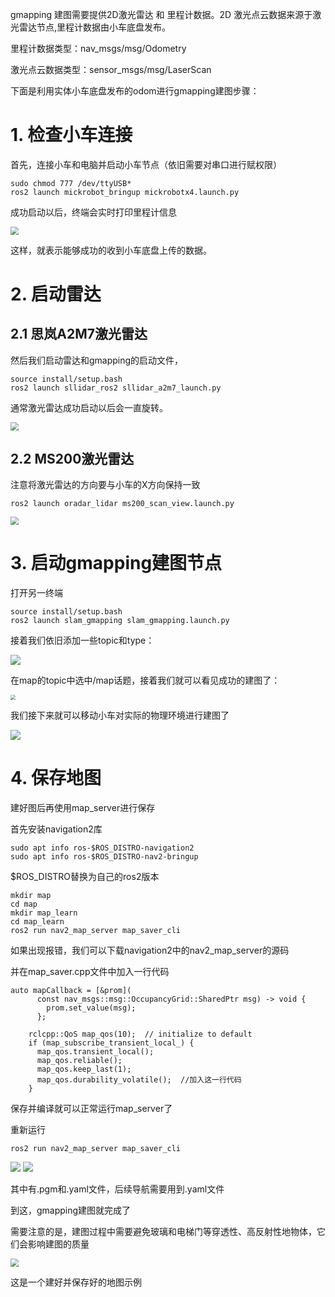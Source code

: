 gmapping 建图需要提供2D激光雷达 和 里程计数据。2D 激光点云数据来源于激光雷达节点,里程计数据由小车底盘发布。

里程计数据类型：nav_msgs/msg/Odometry

激光点云数据类型：sensor_msgs/msg/LaserScan



下面是利用实体小车底盘发布的odom进行gmapping建图步骤：

# 1. 检查小车连接

首先，连接小车和电脑并启动小车节点（依旧需要对串口进行赋权限）

```
sudo chmod 777 /dev/ttyUSB*
ros2 launch mickrobot_bringup mickrobotx4.launch.py
```

成功启动以后，终端会实时打印里程计信息

<img src="README.assets\chasiss1.png" style="zoom: 80%;" />



这样，就表示能够成功的收到小车底盘上传的数据。

# 2. 启动雷达
## 2.1 思岚A2M7激光雷达
然后我们启动雷达和gmapping的启动文件，

```
source install/setup.bash
ros2 launch sllidar_ros2 sllidar_a2m7_launch.py
```

通常激光雷达成功启动以后会一直旋转。

<img src="README.assets\lidar-A2M7.png" style="zoom: 80%;" />

## 2.2 MS200激光雷达

注意将激光雷达的方向要与小车的X方向保持一致

```
ros2 launch oradar_lidar ms200_scan_view.launch.py  
```

<img src="README.assets\lidar-MS200.png" style="zoom: 80%;" />

# 3. 启动gmapping建图节点

打开另一终端

```
source install/setup.bash
ros2 launch slam_gmapping slam_gmapping.launch.py
```

接着我们依旧添加一些topic和type：

<img src="README.assets\gmap.png" style="zoom: 100%;" />

在map的topic中选中/map话题，接着我们就可以看见成功的建图了：

<img src="README.assets\gamp1.png" style="zoom: 50%;" />

我们接下来就可以移动小车对实际的物理环境进行建图了

<img src="README.assets\gmap2.gif" style="zoom: 100%;" />

# 4. 保存地图

建好图后再使用map_server进行保存

首先安装navigation2库

```
sudo apt info ros-$ROS_DISTRO-navigation2
sudo apt info ros-$ROS_DISTRO-nav2-bringup
```

$ROS_DISTRO替换为自己的ros2版本

```
mkdir map
cd map
mkdir map_learn 
cd map_learn
ros2 run nav2_map_server map_saver_cli
```

如果出现报错，我们可以下载navigation2中的nav2_map_server的源码

并在map_saver.cpp文件中加入一行代码

```
auto mapCallback = [&prom](
      const nav_msgs::msg::OccupancyGrid::SharedPtr msg) -> void {
        prom.set_value(msg);
      };

    rclcpp::QoS map_qos(10);  // initialize to default
    if (map_subscribe_transient_local_) {
      map_qos.transient_local();
      map_qos.reliable();
      map_qos.keep_last(1); 
      map_qos.durability_volatile();  //加入这一行代码
    }
```

保存并编译就可以正常运行map_server了

重新运行

```
ros2 run nav2_map_server map_saver_cli
```

<img src="README.assets\map_server.png" style="zoom: 100%;" />

<img src="README.assets\map_server1.png" style="zoom: 100%;" />

其中有.pgm和.yaml文件，后续导航需要用到.yaml文件

到这，gmapping建图就完成了

需要注意的是，建图过程中需要避免玻璃和电梯门等穿透性、高反射性地物体，它们会影响建图的质量

<img src="README.assets\map_server2.png" style="zoom: 80%;" />

这是一个建好并保存好的地图示例





